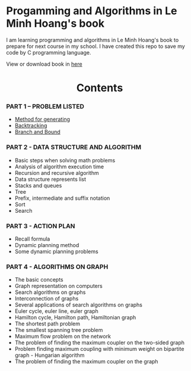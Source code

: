 # Progamming and Algorithms in Le Minh Hoang's book

I am learning programming and algorithms in Le Minh Hoang's book to prepare for next course in my school. I have created this repo to save my code by C programming language.

View or download book in [here](https://www.dropbox.com/s/cqp9hd577tanul6/Le-Minh-Hoang-Giai-thuat%26Lap-trinh.pdf?dl=0)

<h1 align="center">Contents</h1>

### PART 1 – PROBLEM LISTED

* [Method for generating](Generation)
* [Backtracking](Backtrack)
* [Branch and Bound](Branch)

### PART 2 - DATA STRUCTURE AND ALGORITHM

* Basic steps when solving math problems
* Analysis of algorithm execution time
* Recursion and recursive algorithm
* Data structure represents list
* Stacks and queues
* Tree
* Prefix, intermediate and suffix notation
* Sort
* Search

### PART 3 - ACTION PLAN

* Recall formula
* Dynamic planning method
* Some dynamic planning problems

### PART 4 - ALGORITHMS ON GRAPH

* The basic concepts
* Graph representation on computers
* Search algorithms on graphs
* Interconnection of graphs
* Several applications of search algorithms on graphs
* Euler cycle, euler line, euler graph
* Hamilton cycle, Hamilton path, Hamiltonian graph
* The shortest path problem
* The smallest spanning tree problem
* Maximum flow problem on the network
* The problem of finding the maximum coupler on the two-sided graph
* Problem finding maximum coupling with minimum weight on bipartite graph - Hungarian algorithm
* The problem of finding the maximum coupler on the graph
